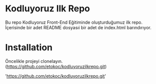 # Kodluyoruz Ilk Repo

Bu repo Kodluyoruz Front-End Eğitiminde oluşturduğumuz ilk repo. İçerisinde bir adet README dosyasıi bir adet de index.html barındırıyor.


# Installation 
Öncelikle projeyi clonelayın.(https://github.com/etokoc/kodluyoruzilkrepo.git)

'https://github.com/etokoc/kodluyoruzilkrepo.git'
